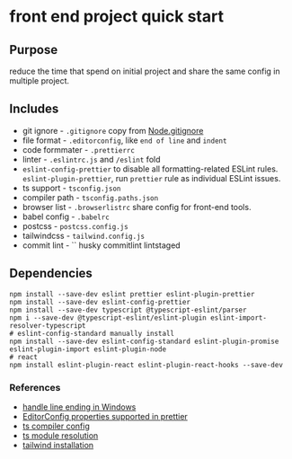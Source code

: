 # front end project quick start

## Purpose

reduce the time that spend on initial project and share the same config in multiple project.

## Includes

- git ignore - `.gitignore` copy from [Node.gitignore](https://github.com/github/gitignore/blob/main/Node.gitignore)
- file format - `.editorconfig`, like `end of line` and `indent`
- code formmater - `.prettierrc`
- linter - `.eslintrc.js` and `/eslint` fold
- `eslint-config-prettier` to disable all formatting-related ESLint rules. `eslint-plugin-prettier`, run `prettier` rule as individual ESLint issues.
- ts support - `tsconfig.json`
- compiler path - `tsconfig.paths.json`
- browser list - `.browserlistrc` share config for front-end tools.
- babel config - `.babelrc`
- postcss - `postcss.config.js`
- tailwindcss - `tailwind.config.js`
- commit lint - `` husky commitlint lintstaged

## Dependencies

```
npm install --save-dev eslint prettier eslint-plugin-prettier
npm install --save-dev eslint-config-prettier
npm install --save-dev typescript @typescript-eslint/parser
npm i --save-dev @typescript-eslint/eslint-plugin eslint-import-resolver-typescript
# eslint-config-standard manually install
npm install --save-dev eslint-config-standard eslint-plugin-promise eslint-plugin-import eslint-plugin-node
# react
npm install eslint-plugin-react eslint-plugin-react-hooks --save-dev
```

### References

- [handle line ending in Windows](https://docs.github.com/cn/get-started/getting-started-with-git/configuring-git-to-handle-line-endings)
- [EditorConfig properties supported in prettier](https://prettier.io/docs/en/api.html#prettierresolveconfigfilepath--options)
- [ts compiler config](https://www.tslang.cn/docs/handbook/compiler-options.html)
- [ts module resolution](https://www.tslang.cn/docs/handbook/module-resolution.html)
- [tailwind installation](https://tailwindcss.com/docs/guides/create-react-app)
